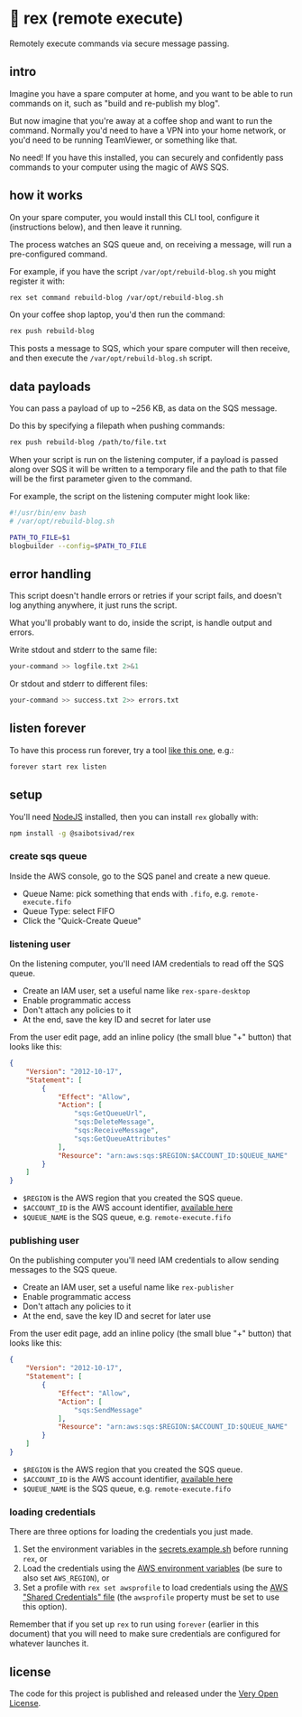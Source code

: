 # 🦖 rex (remote execute)

Remotely execute commands via secure message passing.

## intro

Imagine you have a spare computer at home, and you want to be able
to run commands on it, such as "build and re-publish my blog".

But now imagine that you're away at a coffee shop and want to run
the command. Normally you'd need to have a VPN into your home network,
or you'd need to be running TeamViewer, or something like that.

No need! If you have this installed, you can securely and confidently
pass commands to your computer using the magic of AWS SQS.

## how it works

On your spare computer, you would install this CLI tool, configure
it (instructions below), and then leave it running.

The process watches an SQS queue and, on receiving a message, will run
a pre-configured command.

For example, if you have the script `/var/opt/rebuild-blog.sh` you might
register it with:

```bash
rex set command rebuild-blog /var/opt/rebuild-blog.sh
```

On your coffee shop laptop, you'd then run the command:

```bash
rex push rebuild-blog
```

This posts a message to SQS, which your spare computer will then receive,
and then execute the `/var/opt/rebuild-blog.sh` script.

## data payloads

You can pass a payload of up to ~256 KB, as data on the SQS message.

Do this by specifying a filepath when pushing commands:

```bash
rex push rebuild-blog /path/to/file.txt
```

When your script is run on the listening computer, if a payload is passed
along over SQS it will be written to a temporary file and the path to that
file will be the first parameter given to the command.

For example, the script on the listening computer might look like:

```bash
#!/usr/bin/env bash
# /var/opt/rebuild-blog.sh

PATH_TO_FILE=$1
blogbuilder --config=$PATH_TO_FILE
```

## error handling

This script doesn't handle errors or retries if your script fails, and
doesn't log anything anywhere, it just runs the script.

What you'll probably want to do, inside the script, is handle output
and errors.

Write stdout and stderr to the same file:

```bash
your-command >> logfile.txt 2>&1
```

Or stdout and stderr to different files:

```bash
your-command >> success.txt 2>> errors.txt
```

## listen forever

To have this process run forever, try a tool
[like this one](https://github.com/foreversd/forever), e.g.:

```bash
forever start rex listen
```

## setup

You'll need [NodeJS](https://nodejs.org/) installed, then you can
install `rex` globally with:

```bash
npm install -g @saibotsivad/rex
```

### create sqs queue

Inside the AWS console, go to the SQS panel and create a new queue.

- Queue Name: pick something that ends with `.fifo`, e.g. `remote-execute.fifo`
- Queue Type: select FIFO
- Click the "Quick-Create Queue"

### listening user

On the listening computer, you'll need IAM credentials to read off
the SQS queue.

- Create an IAM user, set a useful name like `rex-spare-desktop`
- Enable programmatic access
- Don't attach any policies to it
- At the end, save the key ID and secret for later use

From the user edit page, add an inline policy (the small blue "+" button)
that looks like this:

```json
{
    "Version": "2012-10-17",
    "Statement": [
        {
            "Effect": "Allow",
            "Action": [
                "sqs:GetQueueUrl",
                "sqs:DeleteMessage",
                "sqs:ReceiveMessage",
                "sqs:GetQueueAttributes"
            ],
            "Resource": "arn:aws:sqs:$REGION:$ACCOUNT_ID:$QUEUE_NAME"
        }
    ]
}
```

- `$REGION` is the AWS region that you created the SQS queue.
- `$ACCOUNT_ID` is the AWS account identifier, [available here](https://console.aws.amazon.com/billing/home?#/account)
- `$QUEUE_NAME` is the SQS queue, e.g. `remote-execute.fifo`

### publishing user

On the publishing computer you'll need IAM credentials to
allow sending messages to the SQS queue.

- Create an IAM user, set a useful name like `rex-publisher`
- Enable programmatic access
- Don't attach any policies to it
- At the end, save the key ID and secret for later use

From the user edit page, add an inline policy (the small blue "+" button)
that looks like this:

```json
{
    "Version": "2012-10-17",
    "Statement": [
        {
            "Effect": "Allow",
            "Action": [
                "sqs:SendMessage"
            ],
            "Resource": "arn:aws:sqs:$REGION:$ACCOUNT_ID:$QUEUE_NAME"
        }
    ]
}
```

- `$REGION` is the AWS region that you created the SQS queue.
- `$ACCOUNT_ID` is the AWS account identifier, [available here](https://console.aws.amazon.com/billing/home?#/account)
- `$QUEUE_NAME` is the SQS queue, e.g. `remote-execute.fifo`

### loading credentials

There are three options for loading the credentials you just made.

1. Set the environment variables in the
   [secrets.example.sh](https://github.com/saibotsivad/remote-execute/blob/master/secrets.example.sh)
   before running `rex`, or
2. Load the credentials using the
   [AWS environment variables](https://docs.aws.amazon.com/sdk-for-javascript/v2/developer-guide/loading-node-credentials-environment.html)
   (be sure to also set `AWS_REGION`), or
3. Set a profile with `rex set awsprofile` to load credentials using the
   [AWS "Shared Credentials" file](https://docs.aws.amazon.com/sdk-for-javascript/v2/developer-guide/loading-node-credentials-shared.html)
   (the `awsprofile` property must be set to use this option).

Remember that if you set up `rex` to run using `forever` (earlier in this
document) that you will need to make sure credentials are configured for
whatever launches it.

## license

The code for this project is published and released under the
[Very Open License](http://veryopenlicense.com).
